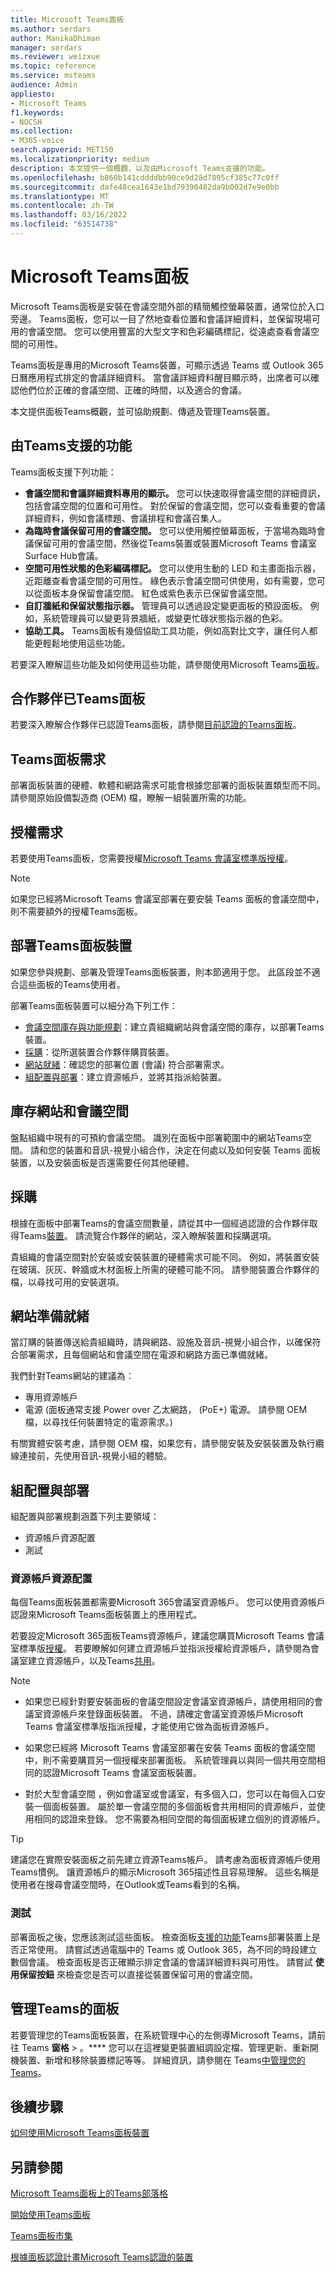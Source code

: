 ```yaml
---
title: Microsoft Teams面板
ms.author: serdars
author: ManikaDhiman
manager: serdars
ms.reviewer: weizxue
ms.topic: reference
ms.service: msteams
audience: Admin
appliesto:
- Microsoft Teams
f1.keywords:
- NOCSH
ms.collection:
- M365-voice
search.appverid: MET150
ms.localizationpriority: medium
description: 本文提供一個概觀，以及由Microsoft Teams支援的功能。
ms.openlocfilehash: b860b141cddddbb90ce9d28d7895cf385c77c0ff
ms.sourcegitcommit: dafe48cea1643e1bd79390482da9b002d7e9e0bb
ms.translationtype: MT
ms.contentlocale: zh-TW
ms.lasthandoff: 03/16/2022
ms.locfileid: "63514738"
---
```

# <a name="microsoft-teams-panels"></a>Microsoft Teams面板

Microsoft Teams面板是安裝在會議空間外部的精簡觸控螢幕裝置，通常位於入口旁邊。 Teams面板，您可以一目了然地查看位置和會議詳細資料，並保留現場可用的會議空間。 您可以使用豐富的大型文字和色彩編碼標記，從遠處查看會議空間的可用性。

Teams面板是專用的Microsoft Teams裝置，可顯示透過 Teams 或 Outlook 365 日曆應用程式排定的會議詳細資料。 當會議詳細資料醒目顯示時，出席者可以確認他們位於正確的會議空間、正確的時間，以及適合的會議。

本文提供面板Teams概觀，並可協助規劃、傳遞及管理Teams裝置。

## <a name="features-supported-by-teams-panels"></a>由Teams支援的功能

Teams面板支援下列功能：

- **會議空間和會議詳細資料專用的顯示。** 您可以快速取得會議空間的詳細資訊，包括會議空間的位置和可用性。 對於保留的會議空間，您可以查看重要的會議詳細資料，例如會議標題、會議排程和會議召集人。
- **為臨時會議保留可用的會議空間。** 您可以使用觸控螢幕面板，于當場為臨時會議保留可用的會議空間，然後從Teams裝置或裝置Microsoft Teams 會議室Surface Hub會議。
- **空間可用性狀態的色彩編碼標記。** 您可以使用生動的 LED 和主畫面指示器，近距離查看會議空間的可用性。 綠色表示會議空間可供使用，如有需要，您可以從面板本身保留會議空間。 紅色或紫色表示已保留會議空間。
- **自訂牆紙和保留狀態指示器。** 管理員可以透過設定變更面板的預設面板。 例如，系統管理員可以變更背景牆紙，或變更忙碌狀態指示器的色彩。
- **協助工具。** Teams面板有幾個協助工具功能，例如高對比文字，讓任何人都能更輕鬆地使用這些功能。

若要深入瞭解這些功能及如何使用這些功能，請參閱使用Microsoft Teams[面板](use-teams-panels.md)。

## <a name="partners-certified-for-teams-panels"></a>合作夥伴已Teams面板

若要深入瞭解合作夥伴已認證Teams面板，請參閱[目前認證的Teams面板](teams-ip-phones.md#certified-teams-panels)。

## <a name="teams-panels-requirements"></a>Teams面板需求

部署面板裝置的硬體、軟體和網路需求可能會根據您部署的面板裝置類型而不同。 請參閱原始設備製造商 (OEM) 檔，瞭解一組裝置所需的功能。

## <a name="license-requirement"></a>授權需求

若要使用Teams面板，您需要授權[Microsoft Teams 會議室標準版授權](../rooms/rooms-licensing.md)。

> [!Note]
> 如果您已經將Microsoft Teams 會議室部署在要安裝 Teams 面板的會議空間中，則不需要額外的授權Teams面板。

## <a name="deploy-teams-panels-devices"></a>部署Teams面板裝置

如果您參與規劃、部署及管理Teams面板裝置，則本節適用于您。 此區段並不適合這些面板的Teams使用者。

部署Teams面板裝置可以細分為下列工作：

- [會議空間庫存與功能規劃](#inventory-sites-and-meeting-spaces)：建立貴組織網站與會議空間的庫存，以部署Teams裝置。
- [採購](#procurement)：從所選裝置合作夥伴購買裝置。  
- [網站就緒](#site-readiness)：確認您的部署位置 (會議) 符合部署需求。
- [組配置與部署](#configuration-and-deployment)：建立資源帳戶，並將其指派給裝置。

## <a name="inventory-sites-and-meeting-spaces"></a>庫存網站和會議空間

盤點組織中現有的可預約會議空間。 識別在面板中部署範圍中的網站Teams空間。 請和您的裝置和音訊-視覺小組合作，決定在何處以及如何安裝 Teams 面板裝置，以及安裝面板是否還需要任何其他硬體。

## <a name="procurement"></a>採購

根據在面板中部署Teams的會議空間數量，請從其中一個經過認證的合作夥伴取得Teams[裝置](#partners-certified-for-teams-panels)。 請流覽合作夥伴的網站，深入瞭解裝置和採購選項。

貴組織的會議空間對於安裝或安裝裝置的硬體需求可能不同。 例如，將裝置安裝在玻璃、灰灰、幹牆或木材面板上所需的硬體可能不同。 請參閱裝置合作夥伴的檔，以尋找可用的安裝選項。

## <a name="site-readiness"></a>網站準備就緒

當訂購的裝置傳送給貴組織時，請與網路、設施及音訊-視覺小組合作，以確保符合部署需求，且每個網站和會議空間在電源和網路方面已準備就緒。

我們針對Teams網站的建議為：

- 專用資源帳戶
- 電源 (面板通常支援 Power over 乙太網路， (PoE+) 電源。 請參閱 OEM 檔，以尋找任何裝置特定的電源需求。) 


有關實體安裝考慮，請參閱 OEM 檔，如果您有，請參閱安裝及安裝裝置及執行纜線連接前，先使用音訊-視覺小組的體驗。

## <a name="configuration-and-deployment"></a>組配置與部署

組配置與部署規劃涵蓋下列主要領域：

- 資源帳戶資源配置
- 測試

### <a name="resource-account-provisioning"></a>資源帳戶資源配置

每個Teams面板裝置都需要Microsoft 365會議室資源帳戶。 您可以使用資源帳戶認證來Microsoft Teams面板裝置上的應用程式。

若要設定Microsoft 365面板Teams資源帳戶，建議您購買Microsoft Teams 會議室標準版[授權](#license-requirement)。 若要瞭解如何建立資源帳戶並指派授權給資源帳戶，請參閱為會議室建立資源帳戶，以及Teams[共用](../rooms/with-office-365.md)。

> [!NOTE]
>
>- 如果您已經針對要安裝面板的會議空間設定會議室資源帳戶，請使用相同的會議室資源帳戶來登錄面板裝置。 不過，請確定會議室資源帳戶Microsoft Teams 會議室標準版指派授權，才能使用它做為面板資源帳戶。
>
>- 如果您已經將 Microsoft Teams 會議室部署在安裝 Teams 面板的會議空間中，則不需要購買另一個授權來部署面板。 系統管理員以與同一個共用空間相同的認證Microsoft Teams 會議室面板裝置。
>
>- 對於大型會議空間 ，例如會議室或會議室，有多個入口，您可以在每個入口安裝一個面板裝置。 屬於單一會議空間的多個面板會共用相同的資源帳戶，並使用相同的認證來登錄。 您不需要為相同空間的每個面板建立個別的資源帳戶。

> [!TIP]
> 建議您在實際安裝面板之前先建立資源Teams帳戶。
> 請考慮為面板資源帳戶使用Teams慣例。 讓資源帳戶的顯示Microsoft 365描述性且容易理解。 這些名稱是使用者在搜尋會議空間時，在Outlook或Teams看到的名稱。

### <a name="testing"></a>測試

部署面板之後，您應該測試這些面板。 檢查面板[支援的功能](#features-supported-by-teams-panels)Teams部署裝置上是否正常使用。 請嘗試透過電腦中的 Teams 或 Outlook 365，為不同的時段建立數個會議。 檢查面板是否正確顯示排定會議的會議詳細資料與可用性。 請嘗試 **使用保留按鈕** 來檢查您是否可以直接從裝置保留可用的會議空間。

## <a name="manage-teams-panels-in-your-organization"></a>管理Teams的面板

若要管理您的Teams面板裝置，在系統管理中心的左側導Microsoft Teams，請前往 Teams **窗格**  >  。**** 您可以在這裡變更裝置組調設定檔、管理更新、重新開機裝置、新增和移除裝置標記等等。 詳細資訊，請參閱在 Teams[中管理您的Teams](device-management.md)。

## <a name="next-steps"></a>後續步驟

[如何使用Microsoft Teams面板裝置](use-teams-panels.md)

## <a name="see-also"></a>另請參閱

[Microsoft Teams面板上的Teams部落格](https://techcommunity.microsoft.com/t5/microsoft-teams-blog/manage-meeting-space-availability-with-microsoft-teams-panels/ba-p/2167734)

[開始使用Teams面板](https://support.microsoft.com/office/get-started-with-teams-panels-fa5e85d1-7ff3-4f11-b0b0-277e2302c8be)

[Teams面板市集](https://office.com/teamsdevices)

[根據面板認證計畫Microsoft Teams認證的裝置](teams-ip-phones.md#certified-teams-panels)

